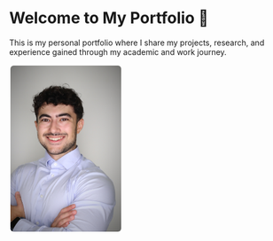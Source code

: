 # Welcome to My Portfolio 👋
This is my personal portfolio where I share my projects, research, and experience gained through my academic and work journey.

<img src="assets/pfard@uci.edu-48365f5c.jpg" alt="Your Image Description" width="200" style="border: 2px solid white; border-radius: 8px;"/>

